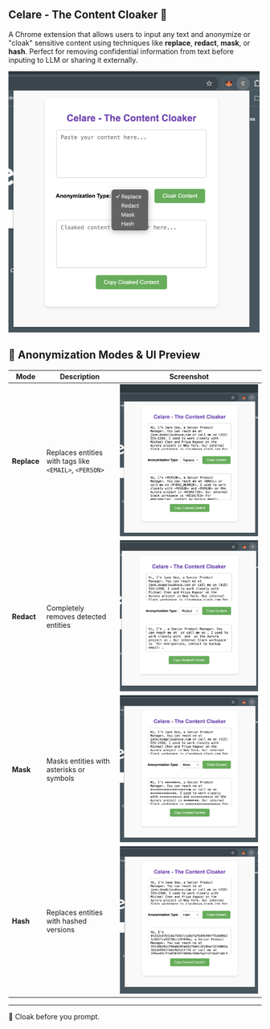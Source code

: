 ## Celare - The Content Cloaker 🔎

A Chrome extension that allows users to input any text and anonymize or "cloak" sensitive content using techniques like **replace**, **redact**, **mask**, or **hash**. Perfect for removing confidential information from text before inputing to LLM or sharing it externally.

<img src="assets/ui.png" alt="Celare Extension UI" width="500"/>


## 🔧 Anonymization Modes & UI Preview

| Mode     | Description                              | Screenshot |
|----------|------------------------------------------|------------|
| **Replace** | Replaces entities with tags like `<EMAIL>`, `<PERSON>` | ![Replace Mode](assets/replace.png) |
| **Redact**  | Completely removes detected entities     | ![Redact Mode](assets/redact.png) |
| **Mask**    | Masks entities with asterisks or symbols | ![Mask Mode](assets/mask.png) |
| **Hash**    | Replaces entities with hashed versions   | ![Hash Mode](assets/hash.png) |

---

🔐 Cloak before you prompt.